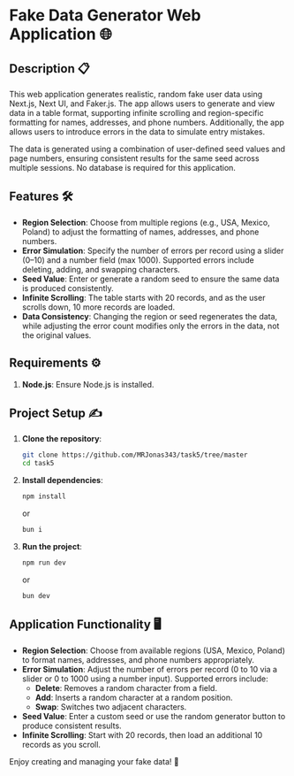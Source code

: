 # Fake Data Generator Web Application 🌐

## Description 📋

This web application generates realistic, random fake user data using Next.js, Next UI, and Faker.js. The app allows users to generate and view data in a table format, supporting infinite scrolling and region-specific formatting for names, addresses, and phone numbers. Additionally, the app allows users to introduce errors in the data to simulate entry mistakes.

The data is generated using a combination of user-defined seed values and page numbers, ensuring consistent results for the same seed across multiple sessions. No database is required for this application.

## Features 🛠️

- **Region Selection**: Choose from multiple regions (e.g., USA, Mexico, Poland) to adjust the formatting of names, addresses, and phone numbers.
- **Error Simulation**: Specify the number of errors per record using a slider (0–10) and a number field (max 1000). Supported errors include deleting, adding, and swapping characters.
- **Seed Value**: Enter or generate a random seed to ensure the same data is produced consistently.
- **Infinite Scrolling**: The table starts with 20 records, and as the user scrolls down, 10 more records are loaded.
- **Data Consistency**: Changing the region or seed regenerates the data, while adjusting the error count modifies only the errors in the data, not the original values.

## Requirements ⚙️

1. **Node.js**: Ensure Node.js is installed.

## Project Setup ✍️

1. **Clone the repository**:

    ```bash
    git clone https://github.com/MRJonas343/task5/tree/master
    cd task5
    ```

2. **Install dependencies**:

    ```bash
    npm install
    ```

    or

    ```bash
    bun i
    ```

3. **Run the project**:

    ```bash
    npm run dev
    ```

    or

    ```bash
    bun dev
    ```

## Application Functionality 🖥️

- **Region Selection**: Choose from available regions (USA, Mexico, Poland) to format names, addresses, and phone numbers appropriately.
- **Error Simulation**: Adjust the number of errors per record (0 to 10 via a slider or 0 to 1000 using a number input). Supported errors include:
    - **Delete**: Removes a random character from a field.
    - **Add**: Inserts a random character at a random position.
    - **Swap**: Switches two adjacent characters.
- **Seed Value**: Enter a custom seed or use the random generator button to produce consistent results.
- **Infinite Scrolling**: Start with 20 records, then load an additional 10 records as you scroll.

Enjoy creating and managing your fake data! 🎉
